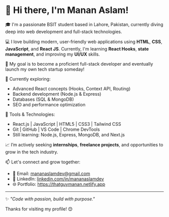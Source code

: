 # 👋 Hi there, I'm Manan Aslam!

🎓 I'm a passionate BSIT student based in Lahore, Pakistan, currently diving deep into web development and full-stack technologies.

💻 I love building modern, user-friendly web applications using **HTML**, **CSS**, **JavaScript**, and **React JS**. Currently, I'm learning **React Hooks**, **state management**, and improving my **UI/UX** skills.

🚀 My goal is to become a proficient full-stack developer and eventually launch my own tech startup someday!

🌱 Currently exploring:
- Advanced React concepts (Hooks, Context API, Routing)
- Backend development (Node.js & Express)
- Databases (SQL & MongoDB)
- SEO and performance optimization

🔧 Tools & Technologies:
- React.js | JavaScript | HTML5 | CSS3 | Tailwind CSS
- Git | GitHub | VS Code | Chrome DevTools
- Still learning: Node.js, Express, MongoDB, and Next.js

📈 I’m actively seeking **internships**, **freelance projects**, and opportunities to grow in the tech industry.

📫 Let's connect and grow together:
- 📧 Email: mananaslamdev@gmail.com 
- 💼 LinkedIn: [linkedin.com/in/mananaslamdev](https://linkedin.com/in/mananaslamdev)
- 🌐 Portfolio: https://thatguymanan.netlify.app

---

✨ *"Code with passion, build with purpose."*

Thanks for visiting my profile! 😊
